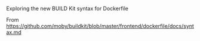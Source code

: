 Exploring the new BUILD Kit syntax for Dockerfile

From https://github.com/moby/buildkit/blob/master/frontend/dockerfile/docs/syntax.md
